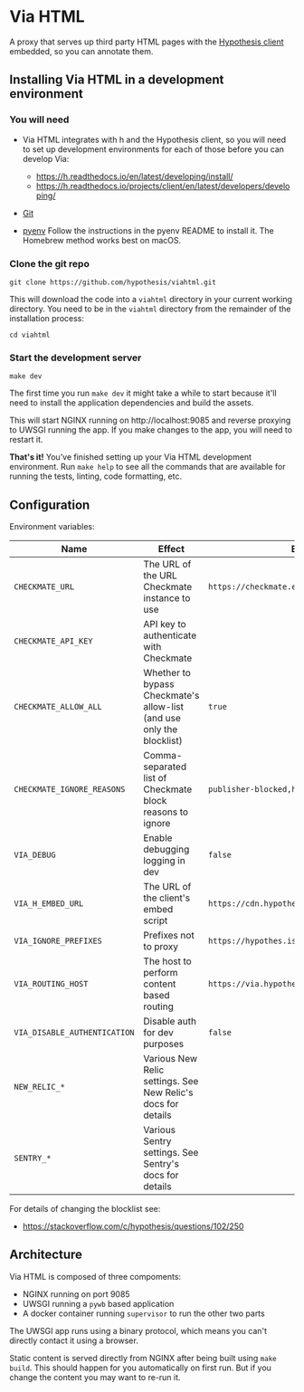 Via HTML
========

A proxy that serves up third party HTML pages with the
[Hypothesis client](https://github.com/hypothesis/client) embedded, so you can
annotate them.

Installing Via HTML in a development environment
------------------------------------------------

### You will need

* Via HTML integrates with h and the Hypothesis client, so you will need to
  set up development environments for each of those before you can develop Via:

  * https://h.readthedocs.io/en/latest/developing/install/
  * https://h.readthedocs.io/projects/client/en/latest/developers/developing/

* [Git](https://git-scm.com/)

* [pyenv](https://github.com/pyenv/pyenv)
  Follow the instructions in the pyenv README to install it.
  The Homebrew method works best on macOS.

### Clone the git repo

    git clone https://github.com/hypothesis/viahtml.git

This will download the code into a `viahtml` directory in your current working
directory. You need to be in the `viahtml` directory from the remainder of the
installation process:

    cd viahtml

### Start the development server

    make dev

The first time you run `make dev` it might take a while to start because it'll
need to install the application dependencies and build the assets.

This will start NGINX running on http://localhost:9085 and reverse proxying to
UWSGI running the app. If you make changes to the app, you will need to restart
it.

**That's it!** You’ve finished setting up your Via HTML development environment. 
Run `make help` to see all the commands that are available for running the tests,
linting, code formatting, etc.

Configuration
-------------

Environment variables:

| Name | Effect | Example |
|------|--------|---------|
| `CHECKMATE_URL` | The URL of the URL Checkmate instance to use | `https://checkmate.example.com` |
| `CHECKMATE_API_KEY` | API key to authenticate with Checkmate |
| `CHECKMATE_ALLOW_ALL` | Whether to bypass Checkmate's allow-list (and use only the blocklist) | `true`
| `CHECKMATE_IGNORE_REASONS` | Comma-separated list of Checkmate block reasons to ignore | `publisher-blocked,high-io` |
| `VIA_DEBUG` | Enable debugging logging in dev | `false` |
| `VIA_H_EMBED_URL` | The URL of the client's embed script | `https://cdn.hypothes.is/hypothesis`
| `VIA_IGNORE_PREFIXES` | Prefixes not to proxy | `https://hypothes.is/,https://qa.hypothes.is/` |
| `VIA_ROUTING_HOST` | The host to perform content based routing | `https://via.hypothes.is` |
| `VIA_DISABLE_AUTHENTICATION` | Disable auth for dev purposes | `false` |
| `NEW_RELIC_*` | Various New Relic settings. See New Relic's docs for details |
| `SENTRY_*` | Various Sentry settings. See Sentry's docs for details |

For details of changing the blocklist see:

 * https://stackoverflow.com/c/hypothesis/questions/102/250

Architecture
------------

Via HTML is composed of three compoments:

 * NGINX running on port 9085
 * UWSGI running a `pywb` based application
 * A docker container running `supervisor` to run the other two parts
 
The UWSGI app runs using a binary protocol, which means you can't directly
contact it using a browser.

Static content is served directly from NGINX after being built using 
`make build`. This should happen for you automatically on first run. But if
you change the content you may want to re-run it.
